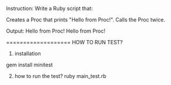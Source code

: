 Instruction:
Write a Ruby script that:

Creates a Proc that prints "Hello from Proc!".
Calls the Proc twice.

Output:
Hello from Proc!
Hello from Proc!

===================
HOW TO RUN TEST?

1. installation

gem install minitest

2. how to run the test?
   ruby main_test.rb
